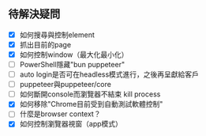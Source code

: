 ## 待解決疑問

- [x] 如何搜尋與控制element
- [x] 抓出目前的page
- [x] 如何控制window（最大化最小化）
- [ ] PowerShell隱藏"bun puppeteer"
- [ ] auto login是否可在headless模式進行，之後再呈獻給客戶
- [ ] puppeteer與puppeteer/core
- [ ] 如何斷開console而瀏覽器不結束
      kill process
- [x] 如何移除"Chrome目前受到自動測試軟體控制"
- [ ] 什麼是browser context？
- [x] 如何控制瀏覽器視窗（app模式）
